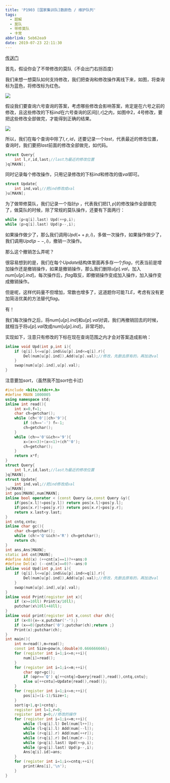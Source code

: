 ```yaml
---
title: 'P1903 [国家集训队]数颜色 / 维护队列'
tags:
  - 题解
  - 莫队
  - 带修莫队
  - 卡常
abbrlink: 5eb62ea9
date: 2019-07-23 22:11:30
---
```


[传送门](https://www.luogu.org/problemnew/show/P1903)

首先，假设你会了不带修改的莫队（不会出门右拐百度）

我们来想一想莫队如何支持修改，我们把查询和修改操作离线下来，如图，将查询标为蓝色，将修改标为红色。

![](/images/mo1.png)

假设我们要查询六号查询的答案，考虑哪些修改会影响答案，肯定是在六号之前的修改，且这些修改的下标$ind$在六号查询的区间$[l,r]$之内，如图中$2$，$4$号修改，要把这些修改全部做完，才能得到正确的结果。

![](/images/mo2.png)

所以，我们在每个查询中除了$l,r,id$，还要记录一个$last$，代表最近的修改位置，查询时，我们要把$last$前面的修改全部做完，如代码。

```cpp
struct Query{
    int l,r,id,last;//last为最近的修改位置
}q[MAXN];
```

同时记录每个修改操作，只用记录修改的下标$ind$和修改的值$val$即可。

```cpp
struct Update{
    int ind,val;//把ind修改成val
}u[MAXN];
```

为了做带修莫队，我们记录一个指针$p$ ，代表我们把$[1,p]$的修改操作全部做完了，做莫队的时候，除了常规的莫队操作，还要有下面两行：

```cpp
while (p<q[i].last) Upd(++p,i);
while (p>q[i].last) Upd(p--,i);
```

如果操作做少了，那么我们调用$Upd(++p,i)$，多做一次操作，如果操作做少了，我们调用$Upd(p--,i)$，撤销一次操作。

那么这个撤销怎么弄呢？

很容易想到的是，我们在每个$Update$结构体里面再多存一个$flag$，代表当前是增加操作还是撤销操作，如果是撤销操作，那么我们删除$u[p].val$，加入$num[u[p].ind]$，每次操作后，$flag$取反，即撤销操作变成加入操作，加入操作变成撤销操作。

但是呢，这样代码量不但增加，常数也增多了，这道题你可能$TLE$，考虑有没有更加简洁优美的方法替代$flag$。

有！

我们每次操作之后，将$num[u[p].ind]$和$u[p].val$对调，我们再撤销回去的时候，就相当于将$u[p].val$改成$num[u[p].ind]$，非常巧妙。

实现如下，注意只有修改的下标在现在查询范围之内才会对答案造成影响：

```cpp
inline void Upd(int p,int i){
    if (q[i].l<=u[p].ind&&u[p].ind<=q[i].r){
        Del(num[u[p].ind]),Add(u[p].val);//修改，先删去原有的，再加进val
    }
    swap(num[u[p].ind],u[p].val);
}
```

注意要加$sort$，（虽然我不加$sort$也卡过）

```cpp
#include <bits/stdc++.h>
#define MAXN 1000005
using namespace std;
inline int read(){
    int x=0,f=1;
    char ch=getchar();
    while (ch<'0'||ch>'9'){
        if (ch=='-') f=-1;
        ch=getchar();
    }
    while (ch>='0'&&ch<='9'){
        x=(x<<3)+(x<<1)+(ch^'0');
        ch=getchar();
    }
    return x*f;
}
struct Query{
    int l,r,id,last;//last为最近的修改位置
}q[MAXN];
struct Update{
    int ind,val;//把ind修改成val
}u[MAXN];
int pos[MAXN],num[MAXN];
inline bool operator < (const Query &x,const Query &y){
	if(pos[x.l]!=pos[y.l]) return pos[x.l]<pos[y.l];
	if(pos[x.r]!=pos[y.r]) return pos[x.r]<pos[y.r];
	return x.last<y.last;
}
int cntq,cntu;
inline char gc(){
    char ch=getchar();
    while (ch!='Q'&&ch!='R') ch=getchar();
    return ch;
}
int ans,Ans[MAXN];
static int cnt[MAXN];
#define Add(x) (++cnt[x]==1)?++ans:0
#define Del(x) (--cnt[x]==0)?--ans:0
inline void Upd(int p,int i){
    if (q[i].l<=u[p].ind&&u[p].ind<=q[i].r){
        Del(num[u[p].ind]),Add(u[p].val);//修改，先删去原有的，再加进val
    }
    swap(num[u[p].ind],u[p].val);
}
inline void Print(register int x){
    if (x>=10ll) Print(x/10ll);
    putchar(x%10ll+48ll);
}
inline void print(register int x,const char ch){
    if (x<0){x=-x,putchar('-');}
    if (x==0){putchar('0');putchar(ch);return ;}
    Print(x);putchar(ch);
}
int main(){
    int n=read(),m=read();
    const int Size=pow(n,(double)0.666666666);
    for (register int i=1;i<=n;++i){
        num[i]=read();
    }
    for (register int i=1;i<=m;++i){
        char opr=gc();
        if (opr=='Q') q[++cntq]=Query{read(),read(),cntq,cntu};
        else u[++cntu]=Update{read(),read()};
    }
    for (register int i=1;i<=n;++i){
        pos[i]=(i-1)/Size+1;
	}
    sort(q+1,q+1+cntq);
    register int l=1,r=0;
    register int p=0;//修改的操作
    for (register int i=1;i<=m;++i){
        while (l<q[i].l) Del(num[l++]);
        while (l>q[i].l) Add(num[--l]);
        while (r<q[i].r) Add(num[++r]);
        while (r>q[i].r) Del(num[r--]);
        while (p<q[i].last) Upd(++p,i);
        while (p>q[i].last) Upd(p--,i);
        Ans[q[i].id]=ans;
    }
    for (register int i=1;i<=cntq;++i){
        print(Ans[i],'\n');
    }
}

```

